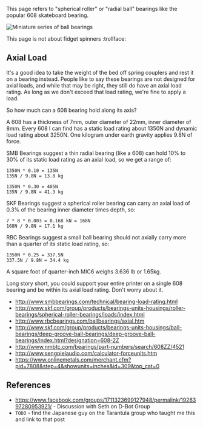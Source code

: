 This page refers to "spherical roller" or "radial ball" bearings like the popular 608 skateboard bearing.

![Miniature series of ball bearings](http://i.imgur.com/8FsEalg.jpg)

This page is not about fidget spinners :trollface: 

## Axial Load

It's a good idea to take the weight of the bed off spring couplers and rest it on a bearing instead. People like to say these bearings are not designed for axial loads, and while that may be right, they still do have an axial load rating. As long as we don't exceed that load rating, we're fine to apply a load.

So how much can a 608 bearing hold along its axis?

A 608 has a thickness of 7mm, outer diameter of 22mm, inner diameter of 8mm. Every 608 I can find has a static load rating about 1350N and dynamic load rating about 3250N. One kilogram under earth gravity applies 9.8N of force.

SMB Bearings suggest a thin radial bearing (like a 608) can hold 10% to 30% of its static load rating as an axial load, so we get a range of:

    1350N * 0.10 = 135N
    135N / 9.8N = 13.8 kg
    
    1350N * 0.30 = 405N
    135N / 9.8N = 41.3 kg

SKF Bearings suggest a spherical roller bearing can carry an axial load of 0.3% of the bearing inner diameter times depth, so:

    7 * 8 * 0.003 = 0.168 kN = 168N
    168N / 9.8N = 17.1 kg

RBC Bearings suggest a small ball bearing should not axially carry more than a quarter of its static load rating, so:

    1350N * 0.25 = 337.5N
    337.5N / 9.8N = 34.4 kg

A square foot of quarter-inch MIC6 weighs 3.636 lb or 1.65kg.

Long story short, you could support your entire printer on a single 608 bearing and be within its axial load rating. Don't worry about it.

* http://www.smbbearings.com/technical/bearing-load-rating.html
* http://www.skf.com/group/products/bearings-units-housings/roller-bearings/spherical-roller-bearings/loads/index.html
* http://www.rbcbearings.com/ballbearings/axial.htm
* http://www.skf.com/group/products/bearings-units-housings/ball-bearings/deep-groove-ball-bearings/deep-groove-ball-bearings/index.html?designation=608-2Z
* http://www.nmbtc.com/bearings/part-numbers/search/608ZZ/4521
* http://www.sengpielaudio.com/calculator-forceunits.htm
* https://www.onlinemetals.com/merchant.cfm?pid=7808&step=4&showunits=inches&id=309&top_cat=0

## References

* https://www.facebook.com/groups/1711323699127948/permalink/1926397280953921/ - Discussion with Seth on D-Bot Group
* `TODO` - find the Japanese guy on the Tarantula group who taught me this and link to that post